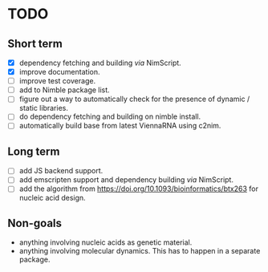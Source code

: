 # TODO

## Short term
* [x] dependency fetching and building *via* NimScript.
* [x] improve documentation.
* [ ] improve test coverage.
* [ ] add to Nimble package list.
* [ ] figure out a way to automatically check for the presence
  of dynamic / static libraries.
* [ ] do dependency fetching and building on nimble install.
* [ ] automatically build base from latest ViennaRNA using c2nim.

## Long term
* [ ] add JS backend support.
* [ ] add emscripten support and dependency building *via* NimScript.
* [ ] add the algorithm from https://doi.org/10.1093/bioinformatics/btx263 for
  nucleic acid design.

## Non-goals
* anything involving nucleic acids as genetic material.
* anything involving molecular dynamics. This has to happen in a
  separate package.
